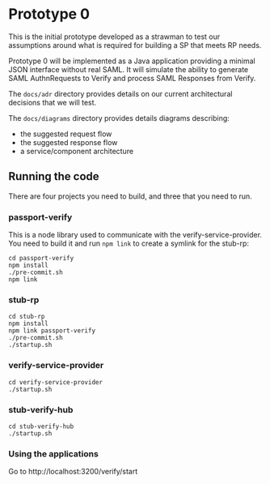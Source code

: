 # Prototype 0

This is the initial prototype developed as a strawman to test our assumptions around what is required for building a SP that meets RP needs.

Prototype 0 will be implemented as a Java application providing a minimal JSON interface without real SAML. It will simulate the ability to generate SAML AuthnRequests to Verify and process SAML Responses from Verify.

The `docs/adr` directory provides details on our current architectural decisions that we will test.

The `docs/diagrams` directory provides details diagrams describing:
* the suggested request flow
* the suggested response flow
* a service/component architecture

## Running the code

There are four projects you need to build, and three that you need to run.

### passport-verify

This is a node library used to communicate with the verify-service-provider. You need to build it
and run `npm link` to create a symlink for the stub-rp:

```
cd passport-verify
npm install
./pre-commit.sh
npm link
```

### stub-rp

```
cd stub-rp
npm install
npm link passport-verify
./pre-commit.sh
./startup.sh
```

### verify-service-provider

```
cd verify-service-provider
./startup.sh
```

### stub-verify-hub

```
cd stub-verify-hub
./startup.sh
```

### Using the applications

Go to http://localhost:3200/verify/start

